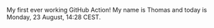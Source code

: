 My first ever working GitHub Action!
My name is Thomas and today is Monday, 23 August, 14:28 CEST. 
